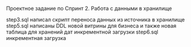 Проектное задание по Спринт 2. Работа с данными в хранилище


step3.sql написал скрипт переноса данных из источника в хранилище
step5.sql написаны DDL новой витрины для бизнеса и также новая таблица для хранений дат инкрементной загрузки
step6.sql инкрементная загрузка
